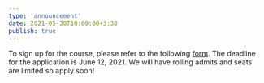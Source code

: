 ```yaml
---
type: 'announcement'
date: 2021-05-30T10:00:00+3:30
publish: true
---
```

To sign up for the course, please refer to the following [form](https://docs.google.com/forms/d/e/1FAIpQLScp3_Ra7zIwugD0FAblhPPWh9Vmib0bV1GavcIZpys2wXMh7g/viewform). The deadline for the application is June 12, 2021. We will have rolling admits and seats are limited so apply soon!
